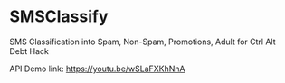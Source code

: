 # SMSClassify
SMS Classification into Spam, Non-Spam, Promotions, Adult for Ctrl Alt Debt Hack

API Demo link: https://youtu.be/wSLaFXKhNnA
